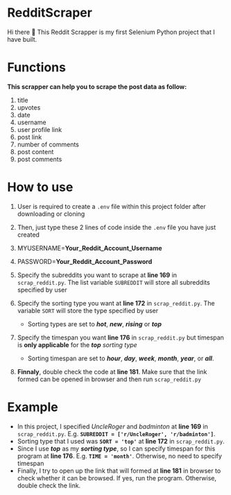 # RedditScraper
Hi there 👋 This Reddit Scrapper is my first Selenium Python project that I have built.

# Functions
**This scrapper can help you to scrape the post data as follow:**
1. title
2. upvotes
3. date
4. username
5. user profile link
6. post link
7. number of comments
8. post content
9. post comments

# How to use
1. User is required to create a `.env` file within this project folder after downloading or cloning
2. Then, just type these 2 lines of code inside the `.env` file you have just created
  1. MYUSERNAME=**Your_Reddit_Account_Username**
  2. PASSWORD=**Your_Reddit_Account_Password**

3. Specify the subreddits you want to scrape at **line 169** in `scrap_reddit.py`. The list variable `SUBREDDIT` will store all subreddits specified by user
4. Specify the sorting type you want at **line 172** in `scrap_reddit.py`. The variable `SORT` will store the type specified by user
   * Sorting types are set to _**hot**_, _**new**_, _**rising**_ or _**top**_
5. Specify the timespan you want **line 176** in `scrap_reddit.py` but timespan is **only applicable** for the _**top** sorting type_
   * Sorting timespan are set to _**hour**_, _**day**_, _**week**_, _**month**_, _**year**_, or _**all**_.
7. **Finnaly**, double check the code at **line 181**. Make sure that the link formed can be opened in browser and then run `scrap_reddit.py`

# Example
* In this project, I specified _UncleRoger_ and _badminton_ at **line 169** in `scrap_reddit.py`. E.g. **`SUBREDDIT = ['r/UncleRoger', 'r/badminton']`**.
* Sorting type that I used was **`SORT = 'top'`** at **line 172** in `scrap_reddit.py`.
* Since I use _**top**_ as my _**sorting type**_, so I can specify timespan for this program at **line 176**. E.g. **`TIME = 'month'`**. Otherwise, no need to specify timespan
* Finally, I try to open up the link that will formed at **line 181** in browser to check whether it can be browsed. If yes, run the program. Otherwise, double check the link.
